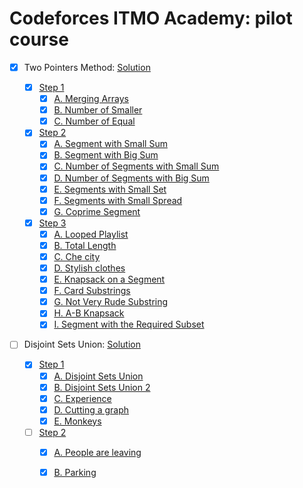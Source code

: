 # Codeforces ITMO Academy: pilot course

- [x] Two Pointers Method: [Solution](https://skqliao.github.io/2021/04/25/ITMO-Two-Pointers-Method/)
  - [x] [Step 1](https://codeforces.com/edu/course/2/lesson/9/1/practice)
    - [x] [A. Merging Arrays](https://codeforces.com/edu/course/2/lesson/9/1/practice/contest/307092/problem/A)
    - [x] [B. Number of Smaller](https://codeforces.com/edu/course/2/lesson/9/1/practice/contest/307092/problem/B)
    - [x] [C. Number of Equal](https://codeforces.com/edu/course/2/lesson/9/1/practice/contest/307092/problem/C)
  - [x] [Step 2](https://codeforces.com/edu/course/2/lesson/9/2/practice)
    - [x] [A. Segment with Small Sum](https://codeforces.com/edu/course/2/lesson/9/2/practice/contest/307093/problem/A)
    - [x] [B. Segment with Big Sum](https://codeforces.com/edu/course/2/lesson/9/2/practice/contest/307093/problem/B)
    - [x] [C. Number of Segments with Small Sum](https://codeforces.com/edu/course/2/lesson/9/2/practice/contest/307093/problem/C)
    - [x] [D. Number of Segments with Big Sum](https://codeforces.com/edu/course/2/lesson/9/2/practice/contest/307093/problem/D)
    - [x] [E. Segments with Small Set](https://codeforces.com/edu/course/2/lesson/9/2/practice/contest/307093/problem/E)
    - [x] [F. Segments with Small Spread](https://codeforces.com/edu/course/2/lesson/9/2/practice/contest/307093/problem/F)
    - [x] [G. Coprime Segment](https://codeforces.com/edu/course/2/lesson/9/2/practice/contest/307093/problem/G)
  - [x] [Step 3](https://codeforces.com/edu/course/2/lesson/9/3/practice)
    - [x] [A. Looped Playlist](https://codeforces.com/edu/course/2/lesson/9/3/practice/contest/307094/problem/A)
    - [x] [B. Total Length](https://codeforces.com/edu/course/2/lesson/9/3/practice/contest/307094/problem/B)
    - [x] [C. Che city](https://codeforces.com/edu/course/2/lesson/9/3/practice/contest/307094/problem/C)
    - [x] [D. Stylish clothes](https://codeforces.com/edu/course/2/lesson/9/3/practice/contest/307094/problem/D)
    - [x] [E. Knapsack on a Segment](https://codeforces.com/edu/course/2/lesson/9/3/practice/contest/307094/problem/E)
    - [x] [F. Card Substrings](https://codeforces.com/edu/course/2/lesson/9/3/practice/contest/307094/problem/F)
    - [x] [G. Not Very Rude Substring](https://codeforces.com/edu/course/2/lesson/9/3/practice/contest/307094/problem/G)
    - [x] [H. A-B Knapsack](https://codeforces.com/edu/course/2/lesson/9/3/practice/contest/307094/problem/H)
    - [x] [I. Segment with the Required Subset](https://codeforces.com/edu/course/2/lesson/9/3/practice/contest/307094/problem/I)
  
- [ ] Disjoint Sets Union: [Solution](https://skqliao.github.io/2021/05/01/ITMO-Disjoint-Sets-Union/)

  - [x] [Step 1](https://codeforces.com/edu/course/2/lesson/7/1/practice)
    - [x] [A. Disjoint Sets Union](https://codeforces.com/edu/course/2/lesson/7/1/practice/contest/289390/problem/A)
    - [x] [B. Disjoint Sets Union 2](https://codeforces.com/edu/course/2/lesson/7/1/practice/contest/289390/problem/B)
    - [x] [C. Experience](https://codeforces.com/edu/course/2/lesson/7/1/practice/contest/289390/problem/C)
    - [x] [D. Cutting a graph](https://codeforces.com/edu/course/2/lesson/7/1/practice/contest/289390/problem/D)
    - [x] [E. Monkeys](https://codeforces.com/edu/course/2/lesson/7/1/practice/contest/289390/problem/E)

  - [ ] [Step 2](https://codeforces.com/edu/course/2/lesson/7/2/practice)
    - [x] [A. People are leaving](https://codeforces.com/edu/course/2/lesson/7/2/practice/contest/289391/problem/A)
    - [x] [B. Parking](https://codeforces.com/edu/course/2/lesson/7/2/practice/contest/289391/problem/B)

